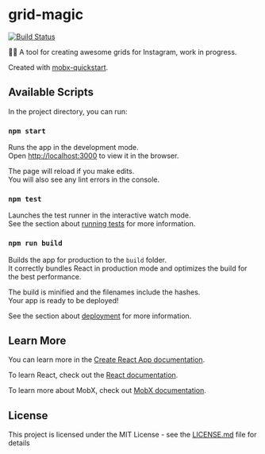 # grid-magic

[![Build Status](https://travis-ci.org/witalewski/grid-magic.svg?branch=master)](https://travis-ci.org/witalewski/grid-magic)

🧙🏻‍ A tool for creating awesome grids for Instagram, work in progress.

Created with [mobx-quickstart](https://github.com/witalewski/mobx-quickstart).

## Available Scripts

In the project directory, you can run:

### `npm start`

Runs the app in the development mode.<br>
Open [http://localhost:3000](http://localhost:3000) to view it in the browser.

The page will reload if you make edits.<br>
You will also see any lint errors in the console.

### `npm test`

Launches the test runner in the interactive watch mode.<br>
See the section about [running tests](https://facebook.github.io/create-react-app/docs/running-tests) for more information.

### `npm run build`

Builds the app for production to the `build` folder.<br>
It correctly bundles React in production mode and optimizes the build for the best performance.

The build is minified and the filenames include the hashes.<br>
Your app is ready to be deployed!

See the section about [deployment](https://facebook.github.io/create-react-app/docs/deployment) for more information.

## Learn More

You can learn more in the [Create React App documentation](https://facebook.github.io/create-react-app/docs/getting-started).

To learn React, check out the [React documentation](https://reactjs.org/).

To learn more about MobX, check out [MobX documentation](https://mobx.js.org/).

## License

This project is licensed under the MIT License - see the [LICENSE.md](LICENSE.md) file for details
